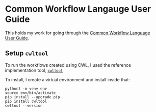 # Common Workflow Langauge User Guide

This holds my work for going through the
[Common Workflow Language User Guide](https://www.commonwl.org/user_guide).

## Setup `cwltool`

To run the workflows created using CWL,
I used the reference implementation tool,
[`cwltool`](https://github.com/common-workflow-language/cwltool)

To install, I create a virtual environment and install inside that:
```
python3 -m venv env
source env/bin/activate
pip install --upgrade pip
pip install cwltool
cwltool --version
```
